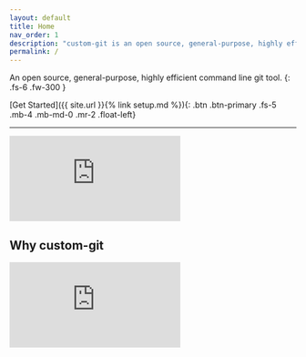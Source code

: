 ```yaml
---
layout: default
title: Home
nav_order: 1
description: "custom-git is an open source, general-purpose, highly efficient command line git tool."
permalink: /
---
```


An open source, general-purpose, highly efficient command line git tool.
{: .fs-6 .fw-300 }

<!-- [Get Started]({{ site.baseurl }}{% link setup.md %}){: .btn .btn-primary .fs-5 .mb-4 .mb-md-0 .mr-2 .float-left} -->
[Get Started]({{ site.url }}{% link setup.md %}){: .btn .btn-primary .fs-5 .mb-4 .mb-md-0 .mr-2 .float-left}
<div class="g-ytsubscribe" data-channelid="UC_pNb_w0nc_mnfBOUtCmhQQ" data-layout="full" data-count="default"></div>

---

<div class="container">
  <iframe class="responsive-iframe" src="https://www.youtube.com/embed/StaPAVXnAm0?start=166&end=186&controls=0&modestbranding=1&autohide=1&rel=0&fs=1&iv_load_policy=3&widget_referrer=https://custom-git.io" title="gadd demo" frameborder="0" allow="clipboard-write; encrypted-media; gyroscope; picture-in-picture" allowfullscreen></iframe>
</div>


## <i class="fas fa-question-circle"></i> Why custom-git
<div class="container">
  <iframe class="responsive-iframe" src="https://www.youtube.com/embed/StaPAVXnAm0?end=61&controls=0&modestbranding=1&autohide=1&rel=0&fs=1&iv_load_policy=3&widget_referrer=https://custom-git.io" title="gadd demo" frameborder="0" allow="clipboard-write; encrypted-media; gyroscope; picture-in-picture" allowfullscreen></iframe>
</div>